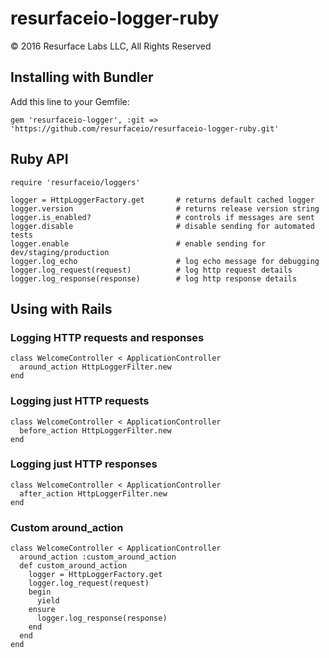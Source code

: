# resurfaceio-logger-ruby
&copy; 2016 Resurface Labs LLC, All Rights Reserved

## Installing with Bundler

Add this line to your Gemfile:

    gem 'resurfaceio-logger', :git => 'https://github.com/resurfaceio/resurfaceio-logger-ruby.git'

## Ruby API

    require 'resurfaceio/loggers'

    logger = HttpLoggerFactory.get       # returns default cached logger
    logger.version                       # returns release version string
    logger.is_enabled?                   # controls if messages are sent
    logger.disable                       # disable sending for automated tests
    logger.enable                        # enable sending for dev/staging/production
    logger.log_echo                      # log echo message for debugging
    logger.log_request(request)          # log http request details
    logger.log_response(response)        # log http response details

## Using with Rails

### Logging HTTP requests and responses

    class WelcomeController < ApplicationController
      around_action HttpLoggerFilter.new
    end

### Logging just HTTP requests

    class WelcomeController < ApplicationController
      before_action HttpLoggerFilter.new
    end

### Logging just HTTP responses

    class WelcomeController < ApplicationController
      after_action HttpLoggerFilter.new
    end

### Custom around_action

    class WelcomeController < ApplicationController
      around_action :custom_around_action
      def custom_around_action
        logger = HttpLoggerFactory.get
        logger.log_request(request)
        begin
          yield
        ensure
          logger.log_response(response)
        end
      end
    end
